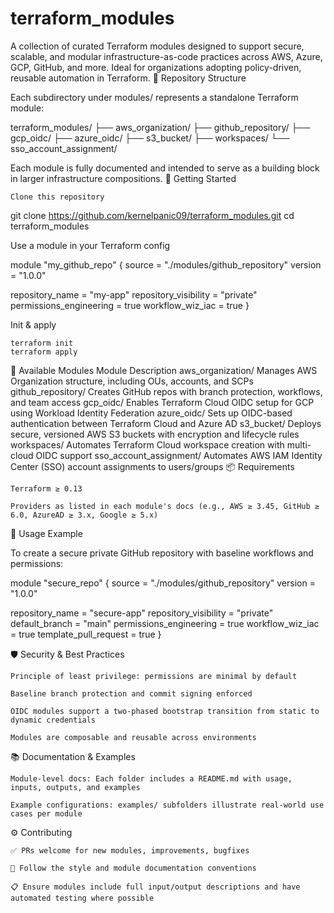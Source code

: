 # terraform_modules

A collection of curated Terraform modules designed to support secure, scalable, and modular infrastructure-as-code practices across AWS, Azure, GCP, GitHub, and more. Ideal for organizations adopting policy-driven, reusable automation in Terraform.
🧭 Repository Structure

Each subdirectory under modules/ represents a standalone Terraform module:

terraform_modules/
├── aws_organization/
├── github_repository/
├── gcp_oidc/
├── azure_oidc/
├── s3_bucket/
├── workspaces/
└── sso_account_assignment/

Each module is fully documented and intended to serve as a building block in larger infrastructure compositions.
🚀 Getting Started

    Clone this repository

git clone https://github.com/kernelpanic09/terraform_modules.git
cd terraform_modules

Use a module in your Terraform config

module "my_github_repo" {
  source  = "./modules/github_repository"
  version = "1.0.0"

  repository_name       = "my-app"
  repository_visibility = "private"
  permissions_engineering = true
  workflow_wiz_iac      = true
}

Init & apply

    terraform init
    terraform apply

🔐 Available Modules
Module	Description
aws_organization/	Manages AWS Organization structure, including OUs, accounts, and SCPs
github_repository/	Creates GitHub repos with branch protection, workflows, and team access
gcp_oidc/	Enables Terraform Cloud OIDC setup for GCP using Workload Identity Federation
azure_oidc/	Sets up OIDC-based authentication between Terraform Cloud and Azure AD
s3_bucket/	Deploys secure, versioned AWS S3 buckets with encryption and lifecycle rules
workspaces/	Automates Terraform Cloud workspace creation with multi-cloud OIDC support
sso_account_assignment/	Automates AWS IAM Identity Center (SSO) account assignments to users/groups
📦 Requirements

    Terraform ≥ 0.13

    Providers as listed in each module's docs (e.g., AWS ≥ 3.45, GitHub ≥ 6.0, AzureAD ≥ 3.x, Google ≥ 5.x)

📝 Usage Example

To create a secure private GitHub repository with baseline workflows and permissions:

module "secure_repo" {
  source  = "./modules/github_repository"
  version = "1.0.0"

  repository_name         = "secure-app"
  repository_visibility   = "private"
  default_branch          = "main"
  permissions_engineering = true
  workflow_wiz_iac        = true
  template_pull_request   = true
}

🛡️ Security & Best Practices

    Principle of least privilege: permissions are minimal by default

    Baseline branch protection and commit signing enforced

    OIDC modules support a two-phased bootstrap transition from static to dynamic credentials

    Modules are composable and reusable across environments

📚 Documentation & Examples

    Module-level docs: Each folder includes a README.md with usage, inputs, outputs, and examples

    Example configurations: examples/ subfolders illustrate real-world use cases per module

⚙️ Contributing

    ✅ PRs welcome for new modules, improvements, bugfixes

    🔄 Follow the style and module documentation conventions

    📋 Ensure modules include full input/output descriptions and have automated testing where possible
